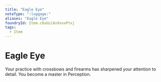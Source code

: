 ```yaml
---
title: "Eagle Eye"
noteType: ":luggage:"
aliases: "Eagle Eye"
foundryId: Item.c6xGLCAsXnvxPtxj
tags:
  - Item
---
```


# Eagle Eye

Your practice with crossbows and firearms has sharpened your attention to detail. You become a master in Perception.
